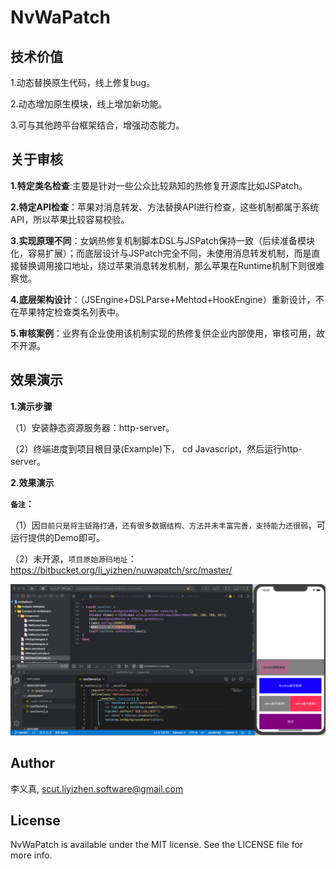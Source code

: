 # NvWaPatch   
 
##  技术价值  

1.动态替换原生代码，线上修复bug。  

2.动态增加原生模块，线上增加新功能。  

3.可与其他跨平台框架结合，增强动态能力。   

## 关于审核   

**1.特定类名检查**:主要是针对一些公众比较熟知的热修复开源库比如JSPatch。   

**2.特定API检查**：苹果对消息转发、方法替换API进行检查，这些机制都属于系统API，所以苹果比较容易校验。 

**3.实现原理不同**：女娲热修复机制脚本DSL与JSPatch保持一致（后续准备模块化，容易扩展）；而底层设计与JSPatch完全不同，未使用消息转发机制，而是直接替换调用接口地址，绕过苹果消息转发机制，那么苹果在Runtime机制下则很难察觉。   

**4.底层架构设计**：（JSEngine+DSLParse+Mehtod+HookEngine）重新设计，不在苹果特定检查类名列表中。  

**5.审核案例**：业界有企业使用该机制实现的热修复供企业内部使用，审核可用，故不开源。    

## 效果演示    

**1.演示步骤**     

（1）安装静态资源服务器：http-server。  

（2）终端进度到项目根目录(Example)下， cd Javascript，然后运行http-server。  

**2.效果演示** 

**`备注`：**

（1）因`目前只是将主链路打通，还有很多数据结构、方法并未丰富完善，支持能力还很弱`，可运行提供的Demo即可。  

（2）未开源，`项目原始源码地址`：https://bitbucket.org/li_yizhen/nuwapatch/src/master/   

![NVWaPatch](./GitResources/NvWaPatch.gif)

## Author  

李义真, scut.liyizhen.software@gmail.com  

## License  

NvWaPatch is available under the MIT license. See the LICENSE file for more info.  
